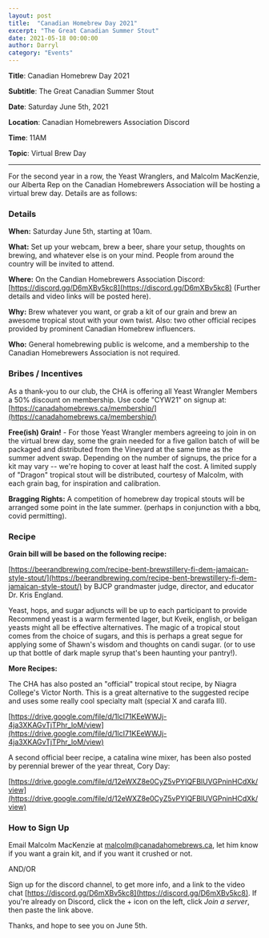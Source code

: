 ```yaml
---
layout: post
title:  "Canadian Homebrew Day 2021"
excerpt: "The Great Canadian Summer Stout"
date: 2021-05-18 00:00:00
author: Darryl
category: "Events"
---
```


**Title**:  Canadian Homebrew Day 2021

**Subtitle**: The Great Canadian Summer Stout

**Date**: Saturday June 5th, 2021

**Location**: Canadian Homebrewers Association Discord

**Time**: 11AM

**Topic**: Virtual Brew Day

<hr>

For the second year in a row, the Yeast Wranglers, and Malcolm MacKenzie, our Alberta Rep on the Canadian Homebrewers Association will be hosting a virtual brew day.  Details are as follows:

### Details

**When:** Saturday June 5th, starting at 10am.

**What:** Set up your webcam, brew a beer, share your setup, thoughts on brewing, and whatever else is on your mind.  People from around the country will be invited to attend.

**Where:** On the Candian Homebrewers Association Discord: [https://discord.gg/D6mXBv5kc8](https://discord.gg/D6mXBv5kc8) (Further details and video links will be posted here).

**Why:** Brew whatever you want, or grab a kit of our grain and brew an awesome tropical stout with your own twist.  Also: two other official recipes provided by prominent Canadian Homebrew influencers.

**Who:** General homebrewing public is welcome, and a membership to the Canadian Homebrewers Association is not required.

### Bribes / Incentives

As a thank-you to our club, the CHA is offering all Yeast Wrangler Members a 50% discount on membership.  Use code "CYW21" on signup at:
[https://canadahomebrews.ca/membership/](https://canadahomebrews.ca/membership/)

**Free(ish) Grain!** - For those Yeast Wrangler members agreeing to join in on the virtual brew day, some the grain needed for a five gallon batch of will be packaged and distributed from the Vineyard at the same time as the summer advent swap.  Depending on the number of signups, the price for a kit may vary -- we're hoping to cover at least half the cost.  A limited supply of "Dragon" tropical stout will be distributed, courtesy of Malcolm, with each grain bag, for inspiration and calibration.

**Bragging Rights:** A competition of homebrew day tropical stouts will be arranged some point in the late summer.  (perhaps in conjunction with a bbq, covid permitting).

### Recipe

**Grain bill will be based on the following recipe:**

[https://beerandbrewing.com/recipe-bent-brewstillery-fi-dem-jamaican-style-stout/](https://beerandbrewing.com/recipe-bent-brewstillery-fi-dem-jamaican-style-stout/) by BJCP grandmaster judge, director, and educator Dr. Kris England.

Yeast, hops, and sugar adjuncts will be up to each participant to provide  Recommend yeast is a warm fermented lager, but Kveik, english, or beligan yeasts might all be effective alternatives.  The magic of a tropical stout comes from the choice of sugars, and this is perhaps a great segue for applying some of Shawn's wisdom and thoughts on candi sugar.  (or to use up that bottle of dark maple syrup that's been haunting your pantry!).

**More Recipes:**

The CHA has also posted an "official" tropical stout recipe, by Niagra College's Victor North. This is a great alternative to the suggested recipe and uses some really cool specialty malt (special X and carafa III).

[https://drive.google.com/file/d/1lcI71KEeWWJj-4ja3XKAGvTjTPhr_loM/view](https://drive.google.com/file/d/1lcI71KEeWWJj-4ja3XKAGvTjTPhr_loM/view)

A second official beer recipe, a catalina wine mixer, has been also posted by perennial brewer of the year threat, Cory Day:

[https://drive.google.com/file/d/12eWXZ8e0CyZ5vPYIQFBlUVGPninHCdXk/view](https://drive.google.com/file/d/12eWXZ8e0CyZ5vPYIQFBlUVGPninHCdXk/view)

### How to Sign Up

Email Malcolm MacKenzie at [malcolm@canadahomebrews.ca](mailto:malcolm@canadahomebrews.ca), let him know if you want a grain kit,  and if you want it crushed or not.

AND/OR 

Sign up for the discord channel, to get more info, and a link to the video chat [https://discord.gg/D6mXBv5kc8](https://discord.gg/D6mXBv5kc8).  If you're already on Discord, click the + icon on the left, click *Join a server*, then paste the link above.

Thanks, and hope to see you on June 5th.